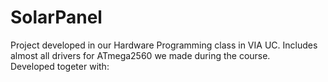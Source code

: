 # SolarPanel
Project developed in our Hardware Programming class in VIA UC. Includes almost all drivers for ATmega2560 we made during the course.  
Developed togeter with:  

